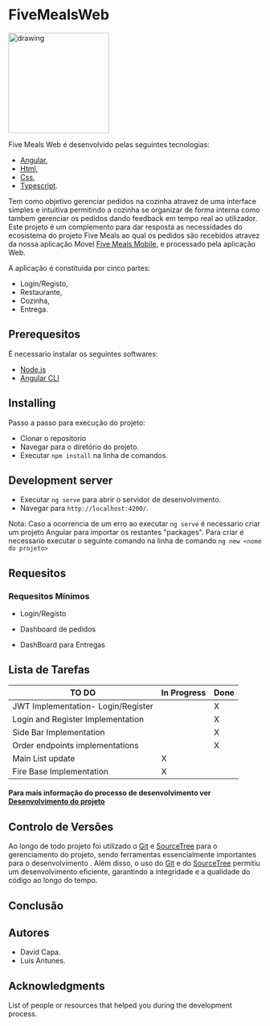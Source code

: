 # FiveMealsWeb

<img src="https://user-images.githubusercontent.com/79425111/166903045-81d3276f-b219-4925-91d7-3f8325a36eb6.png" alt="drawing" width="200"/>

Five Meals Web é desenvolvido pelas seguintes tecnologias:
- [Angular](https://angular.io/guide/what-is-angular), 
- [Html](https://en.wikipedia.org/wiki/HTML),
- [Css](https://en.wikipedia.org/wiki/CSS),
- [Typescript](https://www.typescriptlang.org/). 


Tem como objetivo gerenciar pedidos na cozinha atravez de uma interface simples e intuitiva permitindo a cozinha se organizar de forma interna como tambem gerenciar os pedidos dando feedback em tempo real ao utilizador. Este projeto é um complemento para dar resposta as necessidades do ecosistema do projeto Five Meals ao qual os pedidos são recebidos atravez da nossa aplicação Movel [Five Meals Mobile](https://github.com/Capa03/Five-Meals), e processado pela aplicação Web.

A aplicação é constituida por cinco partes: 
- Login/Registo, 
- Restaurante, 
- Cozinha,
- Entrega.


## Prerequesitos
É necessario instalar os seguintes softwares:

- [Node.js](https://nodejs.org/en/) 
- [Angular CLI](https://angular.io/cli) 

## Installing
Passo a passo para execução do projeto:
- Clonar o repositorio 
- Navegar para o diretório do projeto.
- Executar `npm install` na linha de comandos.

## Development server

- Executar `ng serve` para abrir o servidor de desenvolvimento. 
- Navegar para `http://localhost:4200/`. 

 Nota: Caso a ocorrencia de um erro ao executar `ng serve` é necessario criar um projeto Angular para importar os restantes "packages". Para criar é necessario executar o seguinte comando na linha de comando `ng new <nome do projeto>`

## Requesitos
### Requesitos Mínimos

- Login/Registo 

- Dashboard de pedidos

- DashBoard para Entregas

## Lista de Tarefas

TO DO | In Progress | Done | 
-----------|--------|------|
JWT Implementation- Login/Register | |X
Login and Register Implementation | |X
Side Bar Implementation | |X
Order endpoints implementations | |X
Main List update | X|
Fire Base Implementation |X |


#### Para mais informação do processo de desenvolvimento ver [Desenvolvimento do projeto](https://github.com/users/Capa03/projects/2)

## Controlo de Versões
Ao longo de todo projeto foi utilizado o [Git]() e [SourceTree]() para o gerenciamento do projeto, sendo ferramentas essencialmente importantes para o desenvolvimento . Além disso, o uso do [Git]() e do [SourceTree]() permitiu um desenvolvimento eficiente, garantindo a integridade e a qualidade do código ao longo do tempo. 

## Conclusão

## Autores

- David Capa.
- Luís Antunes.

## Acknowledgments

List of people or resources that helped you during the development process.
